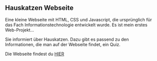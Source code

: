 ## Hauskatzen Webseite

Eine kleine Webseite mit HTML, CSS und Javascript, die ursprünglich
für das Fach Informationstechnologie entwickelt wurde. Es ist
mein erstes Web-Projekt...

Sie informiert über Hauskatzen. Dazu gibt es passend
zu den Informationen, die man auf der Webseite findet, ein Quiz.

Die Webseite findest du [HIER](https://immanuelm.de/hauskatze)
